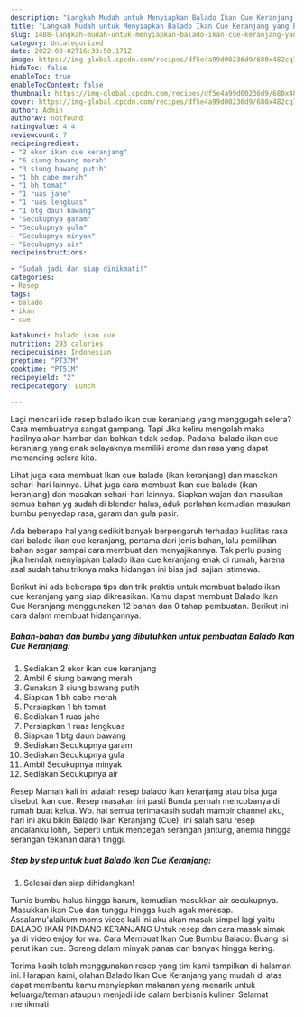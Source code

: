 ```yaml
---
description: "Langkah Mudah untuk Menyiapkan Balado Ikan Cue Keranjang yang Bikin Ngiler, Buat Buka Puasa Enak Banget"
title: "Langkah Mudah untuk Menyiapkan Balado Ikan Cue Keranjang yang Bikin Ngiler, Buat Buka Puasa Enak Banget"
slug: 1488-langkah-mudah-untuk-menyiapkan-balado-ikan-cue-keranjang-yang-bikin-ngiler-buat-buka-puasa-enak-banget
category: Uncategorized
date: 2022-08-02T16:33:50.171Z
image: https://img-global.cpcdn.com/recipes/df5e4a99d00236d9/680x482cq70/balado-ikan-cue-keranjang-foto-resep-utama.jpg
hideToc: false
enableToc: true
enableTocContent: false
thumbnail: https://img-global.cpcdn.com/recipes/df5e4a99d00236d9/680x482cq70/balado-ikan-cue-keranjang-foto-resep-utama.jpg
cover: https://img-global.cpcdn.com/recipes/df5e4a99d00236d9/680x482cq70/balado-ikan-cue-keranjang-foto-resep-utama.jpg
author: Admin
authorAv: notfound
ratingvalue: 4.4
reviewcount: 7
recipeingredient:
- "2 ekor ikan cue keranjang"
- "6 siung bawang merah"
- "3 siung bawang putih"
- "1 bh cabe merah"
- "1 bh tomat"
- "1 ruas jahe"
- "1 ruas lengkuas"
- "1 btg daun bawang"
- "Secukupnya garam"
- "Secukupnya gula"
- "Secukupnya minyak"
- "Secukupnya air"
recipeinstructions:

- "Sudah jadi dan siap dinikmati!"
categories:
- Resep
tags:
- balado
- ikan
- cue

katakunci: balado ikan cue 
nutrition: 293 calories
recipecuisine: Indonesian
preptime: "PT37M"
cooktime: "PT51M"
recipeyield: "2"
recipecategory: Lunch

---
```



Lagi mencari ide resep balado ikan cue keranjang yang menggugah selera? Cara membuatnya sangat gampang. Tapi Jika keliru mengolah maka hasilnya akan hambar dan bahkan tidak sedap. Padahal balado ikan cue keranjang yang enak selayaknya memiliki aroma dan rasa yang dapat memancing selera kita.


Lihat juga cara membuat Ikan cue balado (ikan keranjang) dan masakan sehari-hari lainnya. Lihat juga cara membuat Ikan cue balado (ikan keranjang) dan masakan sehari-hari lainnya. Siapkan wajan dan masukan semua bahan yg sudah di blender halus, aduk perlahan kemudian masukan bumbu penyedap rasa, garam dan gula pasir.

Ada beberapa hal yang sedikit banyak berpengaruh terhadap kualitas rasa dari balado ikan cue keranjang, pertama dari jenis bahan, lalu pemilihan bahan segar sampai cara membuat dan menyajikannya. Tak perlu pusing jika hendak menyiapkan balado ikan cue keranjang enak di rumah, karena asal sudah tahu triknya maka hidangan ini bisa jadi sajian istimewa.


Berikut ini ada beberapa tips dan trik praktis untuk membuat balado ikan cue keranjang yang siap dikreasikan. Kamu dapat membuat Balado Ikan Cue Keranjang menggunakan 12 bahan dan 0 tahap pembuatan. Berikut ini cara dalam membuat hidangannya.

<!--inarticleads1-->

##### Bahan-bahan dan bumbu yang dibutuhkan untuk pembuatan Balado Ikan Cue Keranjang:

1. Sediakan 2 ekor ikan cue keranjang
1. Ambil 6 siung bawang merah
1. Gunakan 3 siung bawang putih
1. Siapkan 1 bh cabe merah
1. Persiapkan 1 bh tomat
1. Sediakan 1 ruas jahe
1. Persiapkan 1 ruas lengkuas
1. Siapkan 1 btg daun bawang
1. Sediakan Secukupnya garam
1. Sediakan Secukupnya gula
1. Ambil Secukupnya minyak
1. Sediakan Secukupnya air


Resep Mamah kali ini adalah resep balado ikan keranjang atau bisa juga disebut ikan cue. Resep masakan ini pasti Bunda pernah mencobanya di rumah buat kelua. Wb. hai semua terimakasih sudah mampir channel aku, hari ini aku bikin Balado Ikan Keranjang (Cue), ini salah satu resep andalanku lohh,. Seperti untuk mencegah serangan jantung, anemia hingga serangan tekanan darah tinggi. 

<!--inarticleads2-->

##### Step by step untuk buat Balado Ikan Cue Keranjang:


1. Selesai dan siap dihidangkan!

Tumis bumbu halus hingga harum, kemudian masukkan air secukupnya. Masukkan ikan Cue dan tunggu hingga kuah agak meresap. Assalamu&#39;alaikum moms video kali ini aku akan masak simpel lagi yaitu BALADO IKAN PINDANG KERANJANG Untuk resep dan cara masak simak ya di video enjoy for wa. Cara Membuat Ikan Cue Bumbu Balado: Buang isi perut ikan cue. Goreng dalam minyak panas dan banyak hingga kering. 

Terima kasih telah menggunakan resep yang tim kami tampilkan di halaman ini. Harapan kami, olahan Balado Ikan Cue Keranjang yang mudah di atas dapat membantu kamu menyiapkan makanan yang menarik untuk keluarga/teman ataupun menjadi ide dalam berbisnis kuliner. Selamat menikmati
